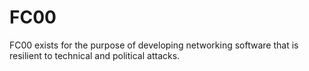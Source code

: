 # FC00

FC00 exists for the purpose of developing networking software that is resilient to technical and political attacks.
